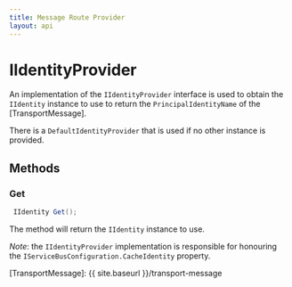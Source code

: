 ```yaml
---
title: Message Route Provider
layout: api
---
```

# IIdentityProvider

An implementation of the `IIdentityProvider` interface is used to obtain the `IIdentity` instance to use to return the `PrincipalIdentityName` of the [TransportMessage].

There is a `DefaultIdentityProvider` that is used if no other instance is provided.

## Methods

### Get

~~~ c#
 IIdentity Get();
~~~

The method will return the `IIdentity` instance to use.

*Note*: the `IIdentityProvider` implementation is responsible for honouring the `IServiceBusConfiguration.CacheIdentity` property.

[TransportMessage]: {{ site.baseurl }}/transport-message
